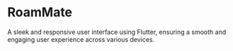 # RoamMate

A sleek and responsive user interface using Flutter, ensuring a smooth and engaging user experience across various devices.
